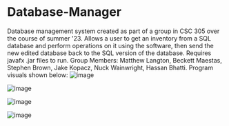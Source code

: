 # Database-Manager
Database management system created as part of a group in CSC 305 over the course of summer '23. Allows a user to get an inventory from a SQL database and perform operations on it using the software, then send the new edited database back to the SQL version of the database. 
Requires javafx .jar files to run. Group Members: Matthew Langton, Beckett Maestas, Stephen Brown, 
Jake Kopacz, Nuck Wainwright, Hassan Bhatti. Program visuals shown below: 
![image](https://github.com/ViableGolem4375/Database-Manager/assets/60228542/0d474cc4-fae8-4ac9-9092-196f05a035b2)

![image](https://github.com/ViableGolem4375/Database-Manager/assets/60228542/5d9fa8b2-b07c-4cd4-8f2c-1fcdb423c8be)

![image](https://github.com/ViableGolem4375/Database-Manager/assets/60228542/65e45057-af2f-4267-b2e1-19cc212d55ba)

![image](https://github.com/ViableGolem4375/Database-Manager/assets/60228542/f81ecbe5-bd3a-4d94-aa09-3ad5091b5c3a)
